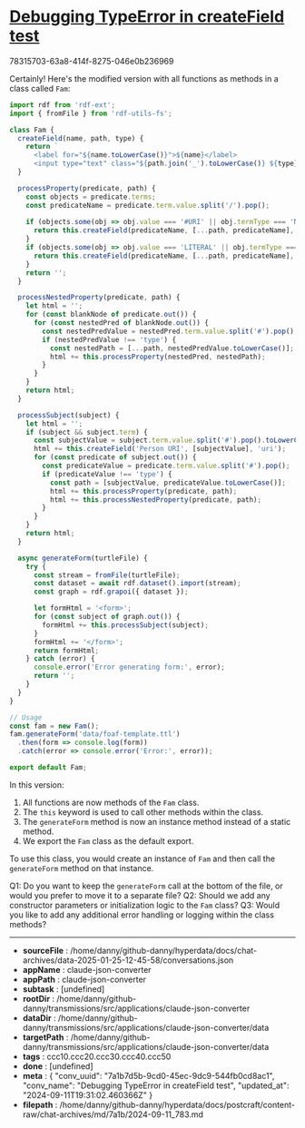 # [Debugging TypeError in createField test](https://claude.ai/chat/7a1b7d5b-9cd0-45ec-9dc9-544fb0cd8ac1)

78315703-63a8-414f-8275-046e0b236969

 Certainly! Here's the modified version with all functions as methods in a class called `Fam`:

```javascript
import rdf from 'rdf-ext';
import { fromFile } from 'rdf-utils-fs';

class Fam {
  createField(name, path, type) {
    return `
      <label for="${name.toLowerCase()}">${name}</label>
      <input type="text" class="${path.join('_').toLowerCase()} ${type}" name="${name.toLowerCase()}" />`;
  }

  processProperty(predicate, path) {
    const objects = predicate.terms;
    const predicateName = predicate.term.value.split('/').pop();
    
    if (objects.some(obj => obj.value === '#URI' || obj.termType === 'NamedNode')) {
      return this.createField(predicateName, [...path, predicateName], 'uri');
    }
    if (objects.some(obj => obj.value === 'LITERAL' || obj.termType === 'Literal')) {
      return this.createField(predicateName, [...path, predicateName], 'literal');
    }
    return '';
  }

  processNestedProperty(predicate, path) {
    let html = '';
    for (const blankNode of predicate.out()) {
      for (const nestedPred of blankNode.out()) {
        const nestedPredValue = nestedPred.term.value.split('#').pop();
        if (nestedPredValue !== 'type') {
          const nestedPath = [...path, nestedPredValue.toLowerCase()];
          html += this.processProperty(nestedPred, nestedPath);
        }
      }
    }
    return html;
  }

  processSubject(subject) {
    let html = '';
    if (subject && subject.term) {
      const subjectValue = subject.term.value.split('#').pop().toLowerCase();
      html += this.createField('Person URI', [subjectValue], 'uri');
      for (const predicate of subject.out()) {
        const predicateValue = predicate.term.value.split('#').pop();
        if (predicateValue !== 'type') {
          const path = [subjectValue, predicateValue.toLowerCase()];
          html += this.processProperty(predicate, path);
          html += this.processNestedProperty(predicate, path);
        }
      }
    }
    return html;
  }

  async generateForm(turtleFile) {
    try {
      const stream = fromFile(turtleFile);
      const dataset = await rdf.dataset().import(stream);
      const graph = rdf.grapoi({ dataset });

      let formHtml = '<form>';
      for (const subject of graph.out()) {
        formHtml += this.processSubject(subject);
      }
      formHtml += '</form>';
      return formHtml;
    } catch (error) {
      console.error('Error generating form:', error);
      return '';
    }
  }
}

// Usage
const fam = new Fam();
fam.generateForm('data/foaf-template.ttl')
  .then(form => console.log(form))
  .catch(error => console.error('Error:', error));

export default Fam;
```

In this version:

1. All functions are now methods of the `Fam` class.
2. The `this` keyword is used to call other methods within the class.
3. The `generateForm` method is now an instance method instead of a static method.
4. We export the `Fam` class as the default export.

To use this class, you would create an instance of `Fam` and then call the `generateForm` method on that instance.

Q1: Do you want to keep the `generateForm` call at the bottom of the file, or would you prefer to move it to a separate file?
Q2: Should we add any constructor parameters or initialization logic to the `Fam` class?
Q3: Would you like to add any additional error handling or logging within the class methods?

---

* **sourceFile** : /home/danny/github-danny/hyperdata/docs/chat-archives/data-2025-01-25-12-45-58/conversations.json
* **appName** : claude-json-converter
* **appPath** : claude-json-converter
* **subtask** : [undefined]
* **rootDir** : /home/danny/github-danny/transmissions/src/applications/claude-json-converter
* **dataDir** : /home/danny/github-danny/transmissions/src/applications/claude-json-converter/data
* **targetPath** : /home/danny/github-danny/transmissions/src/applications/claude-json-converter/data
* **tags** : ccc10.ccc20.ccc30.ccc40.ccc50
* **done** : [undefined]
* **meta** : {
  "conv_uuid": "7a1b7d5b-9cd0-45ec-9dc9-544fb0cd8ac1",
  "conv_name": "Debugging TypeError in createField test",
  "updated_at": "2024-09-11T19:31:02.460366Z"
}
* **filepath** : /home/danny/github-danny/hyperdata/docs/postcraft/content-raw/chat-archives/md/7a1b/2024-09-11_783.md